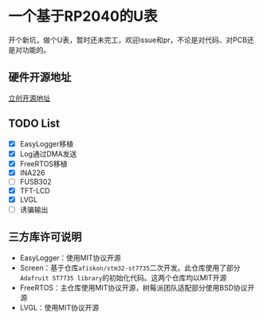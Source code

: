 # 一个基于RP2040的U表

开个新坑，做个U表，暂时还未完工，欢迎issue和pr，不论是对代码、对PCB还是对功能的。

## 硬件开源地址

[立创开源地址](https://oshwhub.com/baobaoa/usb-c-pd-power-monitor)

## TODO List

- [x] EasyLogger移植
- [x] Log通过DMA发送
- [x] FreeRTOS移植
- [x] INA226
- [ ] FUSB302
- [x] TFT-LCD
- [x] LVGL
- [ ] 诱骗输出

## 三方库许可说明

* EasyLogger：使用MIT协议开源
* Screen：基于仓库`afiskon/stm32-st7735`二次开发。此仓库使用了部分`Adafruit ST7735 library`的初始化代码。这两个仓库均以MIT开源
* FreeRTOS：主仓库使用MIT协议开源，树莓派团队适配部分使用BSD协议开源
* LVGL：使用MIT协议开源



